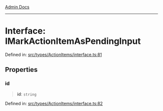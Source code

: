 [Admin Docs](/)

***

# Interface: IMarkActionItemAsPendingInput

Defined in: [src/types/ActionItems/interface.ts:81](https://github.com/PalisadoesFoundation/talawa-admin/blob/main/src/types/ActionItems/interface.ts#L81)

## Properties

### id

> **id**: `string`

Defined in: [src/types/ActionItems/interface.ts:82](https://github.com/PalisadoesFoundation/talawa-admin/blob/main/src/types/ActionItems/interface.ts#L82)
